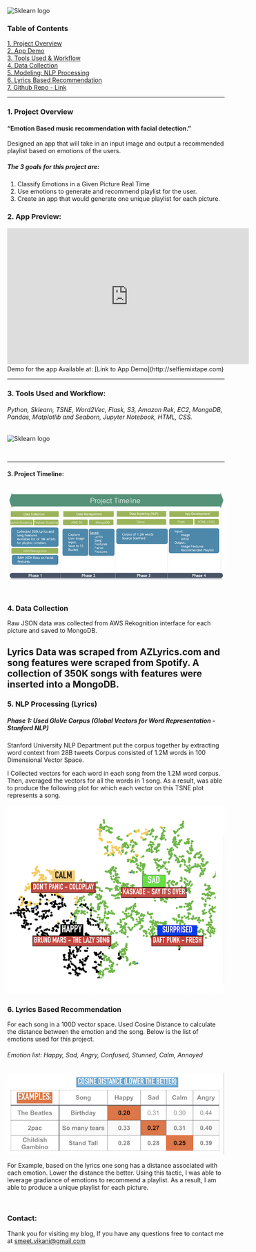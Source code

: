 ![Sklearn logo](http://downloadforpc.net/Metis/facial_rec/logo.jpeg)

### Table of Contents
[1. Project Overview](#section-a)  
[2. App Demo](#section-ba)  
[3. Tools Used & Workflow](#section-b)  
[4. Data Collection](#section-b2)  
[5. Modeling: NLP Processing](#section-c)    
[6. Lyrics Based Recommendation](#section-ca)     
[7. Github Repo - Link](https://github.com/smeetvikani/Photo_to_Playlist)

---

### <a name="section-a"></a>1.  Project Overview

#### “Emotion Based music recommendation with facial detection.”

Designed an app that will take in an input image and output a recommended playlist based on emotions of the users.  

##### The 3 goals for this project are:
1.  Classify Emotions in a Given Picture Real Time
2.  Use emotions to generate and recommend playlist for the user.
3.  Create an app that would generate one unique playlist for each picture.

### <a name="section-ba"></a>2. App Preview: 

<iframe width="560" height="315" src="https://www.youtube.com/embed/WxvRlYI7VJk" frameborder="0" allow="autoplay; encrypted-media" allowfullscreen></iframe>
<br>
Demo for the app Available at: 
[Link to App Demo](http://selfiemixtape.com)
<br>

---

### <a name="section-b"></a>3.  Tools Used and Workflow:

###### Python, Sklearn, TSNE, Word2Vec, Flask, S3, Amazon Rek, EC2, MongoDB, Pandas, Matplotlib and Seaborn, Jupyter Notebook, HTML, CSS. 
![Sklearn logo](http://downloadforpc.net/Metis/facial_rec/workflow.jpeg)

<br>

---

#### 3. Project Timeline: 
![Sklearn logo](https://raw.githubusercontent.com/smeetvikani/smeetvikani.github.io/master/_posts/images/facial_rec/timeline.jpeg)
<br>
<br>
---
### <a name="section-b2"></a>4.  Data Collection
Raw JSON data was collected from AWS Rekognition interface for each picture and saved to MongoDB.

Lyrics Data was scraped from AZLyrics.com and song features were scraped from Spotify. A collection of 350K songs with features were inserted into a MongoDB. 
<br>
---
### <a name="section-c"></a> 5. NLP Processing (Lyrics)
##### Phase 1: Used GloVe Corpus (Global Vectors for Word Representation - Stanford NLP) 
Stanford University NLP Department put the corpus together by extracting word context from 28B tweets Corpus consisted of 1.2M words in 100 Dimensional Vector Space. 

I Collected vectors for each word in each song from the 1.2M word corpus. Then, averaged the vectors for all the words in 1 song. 
As a result, was able to produce the following plot for which each vector on this TSNE plot represents a song. 

![Sklearn logo](https://raw.githubusercontent.com/smeetvikani/smeetvikani.github.io/master/_posts/images/facial_rec/tsne.jpeg)
<br>

### <a name="section-ca"></a>6. Lyrics Based Recommendation
For each song in a 100D vector space. Used Cosine Distance to calculate the distance between the emotion and the song. Below is the list of emotions used for this project. 

###### Emotion list: Happy, Sad, Angry, Confused, Stunned, Calm, Annoyed
![Sklearn logo](https://raw.githubusercontent.com/smeetvikani/smeetvikani.github.io/master/_posts/images/facial_rec/cosine.jpeg)
<br>

For Example, based on the lyrics one song has a distance associated with each emotion. Lower the distance the better. Using this tactic, I was able to leverage gradiance of emotions to recommend a playlist. As a result, I am able to produce a unique playlist for each picture. 

<br>

### <a name="section-end"></a> Contact:
Thank you for visiting my blog, If you have any questions free to contact me at smeet.vikani@gmail.com


